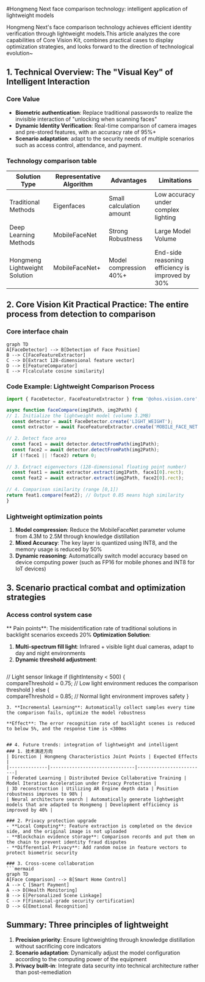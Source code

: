 #Hongmeng Next face comparison technology: intelligent application of lightweight models

Hongmeng Next's face comparison technology achieves efficient identity verification through lightweight models.This article analyzes the core capabilities of Core Vision Kit, combines practical cases to display optimization strategies, and looks forward to the direction of technological evolution~


## 1. Technical Overview: The "Visual Key" of Intelligent Interaction
### Core Value
- **Biometric authentication**: Replace traditional passwords to realize the invisible interaction of "unlocking when scanning faces"
- **Dynamic Identity Verification**: Real-time comparison of camera images and pre-stored features, with an accuracy rate of 95%+
- **Scenario adaptation**: adapt to the security needs of multiple scenarios such as access control, attendance, and payment.

### Technology comparison table
| Solution Type | Representative Algorithm | Advantages | Limitations |
|----------------|-----------------|--------------------|-----------------------|  
| Traditional Methods | Eigenfaces | Small calculation amount | Low accuracy under complex lighting |
| Deep Learning Methods | MobileFaceNet | Strong Robustness | Large Model Volume |
| Hongmeng Lightweight Solution | MobileFaceNet+ | Model compression 40%+ | End-side reasoning efficiency is improved by 30% |


## 2. Core Vision Kit Practical Practice: The entire process from detection to comparison
### Core interface chain
```mermaid  
graph TD  
A[FaceDetector] --> B[Detection of Face Position]
B --> C[FaceFeatureExtractor]  
C --> D[Extract 128-dimensional feature vector]
D --> E[FeatureComparator]  
E --> F[calculate cosine similarity]
```  

### Code Example: Lightweight Comparison Process
```typescript  
import { FaceDetector, FaceFeatureExtractor } from '@ohos.vision.core';  

async function faceCompare(img1Path, img2Path) {  
// 1. Initialize the lightweight model (volume 3.2MB)
  const detector = await FaceDetector.create('LIGHT_WEIGHT');  
  const extractor = await FaceFeatureExtractor.create('MOBILE_FACE_NET');  
  
// 2. Detect face area
  const face1 = await detector.detectFromPath(img1Path);  
  const face2 = await detector.detectFromPath(img2Path);  
  if (!face1 || !face2) return 0;  
  
// 3. Extract eigenvectors (128-dimensional floating point number)
  const feat1 = await extractor.extract(img1Path, face1[0].rect);  
  const feat2 = await extractor.extract(img2Path, face2[0].rect);  
  
// 4. Comparison similarity (range [0,1])
return feat1.compare(feat2); // Output 0.85 means high similarity
}  
```  

### Lightweight optimization points
1. **Model compression**: Reduce the MobileFaceNet parameter volume from 4.3M to 2.5M through knowledge distillation
2. **Mixed Accuracy**: The key layer is quantized using INT8, and the memory usage is reduced by 50%
3. **Dynamic reasoning**: Automatically switch model accuracy based on device computing power (such as FP16 for mobile phones and INT8 for IoT devices)


## 3. Scenario practical combat and optimization strategies
### Access control system case
** Pain points**: The misidentification rate of traditional solutions in backlight scenarios exceeds 20%
**Optimization Solution**:
1. **Multi-spectrum fill light**: Infrared + visible light dual cameras, adapt to day and night environments
2. **Dynamic threshold adjustment**:
   ```typescript  
// Light sensor linkage
   if (lightIntensity < 500) {  
compareThreshold = 0.75; // Low light environment reduces the comparison threshold
   } else {  
compareThreshold = 0.85; // Normal light environment improves safety
   }  
   ```  
3. **Incremental Learning**: Automatically collect samples every time the comparison fails, optimize the model robustness

**Effect**: The error recognition rate of backlight scenes is reduced to below 5%, and the response time is <300ms


## 4. Future trends: integration of lightweight and intelligent
### 1. 技术演进方向  
| Direction | Hongmeng Characteristics Joint Points | Expected Effects |
|--------------|-------------------------------|-------------------------|  
| Federated Learning | Distributed Device Collaborative Training | Model Iteration Acceleration under Privacy Protection |
| 3D reconstruction | Utilizing AR Engine depth data | Position robustness improves to 98% |
| Neural architecture search | Automatically generate lightweight models that are adapted to Hongmeng | Development efficiency is improved by 40% |

### 2. Privacy protection upgrade
- **Local Computing**: Feature extraction is completed on the device side, and the original image is not uploaded
- **Blockchain evidence storage**: Comparison records and put them on the chain to prevent identity fraud disputes
- **Differential Privacy**: Add random noise in feature vectors to protect biometric security

### 3. Cross-scene collaboration
```mermaid  
graph TD  
A[Face Comparison] --> B[Smart Home Control]
A --> C [Smart Payment]
A --> D[Health Monitoring]
B --> E[Personalized Scene Linkage]
C --> F[Financial-grade security certification]
D --> G[Emotional Recognition]
```  


## Summary: Three principles of lightweight
1. **Precision priority**: Ensure lightweighting through knowledge distillation without sacrificing core indicators
2. **Scenario adaptation**: Dynamically adjust the model configuration according to the computing power of the equipment
3. **Privacy built-in**: Integrate data security into technical architecture rather than post-remediation
